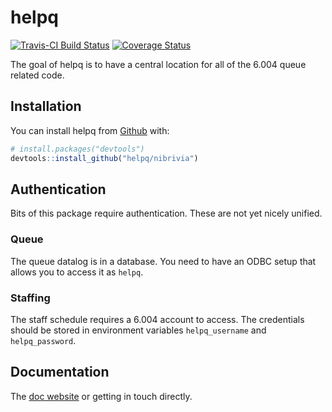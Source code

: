 # helpq
[![Travis-CI Build Status](https://travis-ci.org/nibrivia/helpq.svg?branch=master)](https://travis-ci.org/nibrivia/helpq)
[![Coverage Status](https://img.shields.io/codecov/c/github/nibrivia/helpq/master.svg)](https://codecov.io/github/nibrivia/helpq?branch=master)


The goal of helpq is to have a central location for all of the 6.004 queue related code.

## Installation

You can install helpq from [Github](https://github.com/nibrivia/helpq) with:

```R
# install.packages("devtools")
devtools::install_github("helpq/nibrivia")
```

## Authentication

Bits of this package require authentication. These are not yet nicely unified.

### Queue

The queue datalog is in a database. You need to have an ODBC setup that allows
you to access it as `helpq`.

### Staffing


The staff schedule requires a 6.004 account to access. The credentials should be
stored in environment variables `helpq_username` and `helpq_password`.


## Documentation

The [doc website](https://nibrivia.github.io/helpq) or getting in touch directly.
